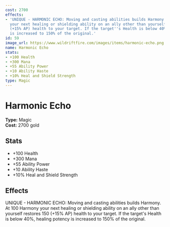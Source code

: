```yaml
---
cost: 2700
effects:
- 'UNIQUE - HARMONIC ECHO: Moving and casting abilities builds Harmony. At 100 Harmony
  your next healing or shielding ability on an ally other than yourself restores 150
  (+15% AP) health to your target. If the target''s Health is below 40%, healing potency
  is increased to 150% of the original.'
id: 59
image_url: https://www.wildriftfire.com/images/items/harmonic-echo.png
name: Harmonic Echo
stats:
- +100 Health
- +300 Mana
- +55 Ability Power
- +10 Ability Haste
- +10% Heal and Shield Strength
type: Magic
---
```


# Harmonic Echo

**Type:** Magic  
**Cost:** 2700 gold

## Stats

- +100 Health
- +300 Mana
- +55 Ability Power
- +10 Ability Haste
- +10% Heal and Shield Strength

## Effects

UNIQUE - HARMONIC ECHO: Moving and casting abilities builds Harmony. At 100 Harmony your next healing or shielding ability on an ally other than yourself restores 150 (+15% AP) health to your target. If the target's Health is below 40%, healing potency is increased to 150% of the original.

